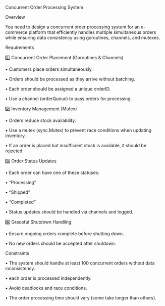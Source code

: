 Concurrent Order Processing System

Overview

You need to design a concurrent order processing system for an e-commerce platform that efficiently handles multiple 
simultaneous orders while ensuring data consistency using goroutines, channels, and mutexes.

Requirements

1️⃣ Concurrent Order Placement (Goroutines & Channels)

• Customers place orders simultaneously.

• Orders should be processed as they arrive without batching.

• Each order should be assigned a unique orderID.

• Use a channel (orderQueue) to pass orders for processing.

2️⃣ Inventory Management (Mutex)

• Orders reduce stock availability.

• Use a mutex (sync.Mutex) to prevent race conditions when updating inventory.

• If an order is placed but insufficient stock is available, it should be rejected.

3️⃣ Order Status Updates

• Each order can have one of these statuses:

• “Processing”

• “Shipped”

• “Completed”

• Status updates should be handled via channels and logged.

4️⃣ Graceful Shutdown Handling

• Ensure ongoing orders complete before shutting down.

• No new orders should be accepted after shutdown.

Constraints

• The system should handle at least 100 concurrent orders without data inconsistency.

• each order is processed independently.

• Avoid deadlocks and race conditions.

• The order processing time should vary (some take longer than others).

